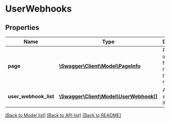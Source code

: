# UserWebhooks

## Properties
Name | Type | Description | Notes
------------ | ------------- | ------------- | -------------
**page** | [**\Swagger\Client\Model\PageInfo**](PageInfo.md) | Pagination information for navigating through the response | [optional] 
**user_webhook_list** | [**\Swagger\Client\Model\UserWebhook[]**](UserWebhook.md) | An array of widget items | [optional] 

[[Back to Model list]](../README.md#documentation-for-models) [[Back to API list]](../README.md#documentation-for-api-endpoints) [[Back to README]](../README.md)


